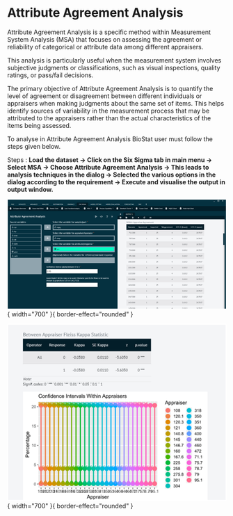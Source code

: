 # Attribute Agreement Analysis

Attribute Agreement Analysis is a specific method within Measurement System Analysis (MSA) that focuses on assessing the agreement or reliability of categorical or attribute data among different appraisers. 

This analysis is particularly useful when the measurement system involves subjective judgments or classifications, such as visual inspections, quality ratings, or pass/fail decisions. 

The primary objective of Attribute Agreement Analysis is to quantify the level of agreement or disagreement between different individuals or appraisers when making judgments about the same set of items. This helps identify sources of variability in the measurement process that may be attributed to the appraisers rather than the actual characteristics of the items being assessed.

To analyse in Attribute Agreement Analysis BioStat user must follow the steps given below.

Steps
: __Load the dataset -> Click on the Six Sigma tab in main menu -> Select MSA -> Choose Attribute Agreement Analysis -> This leads to analysis techniques in the dialog -> Selected the various options in the dialog according to the requirement -> Execute and visualise the output in output window.__

![alt text](screenshots/image284.png){ width="700" }{ border-effect="rounded" }

![alt text](screenshots/image285.png){ width="700" }{ border-effect="rounded" }
